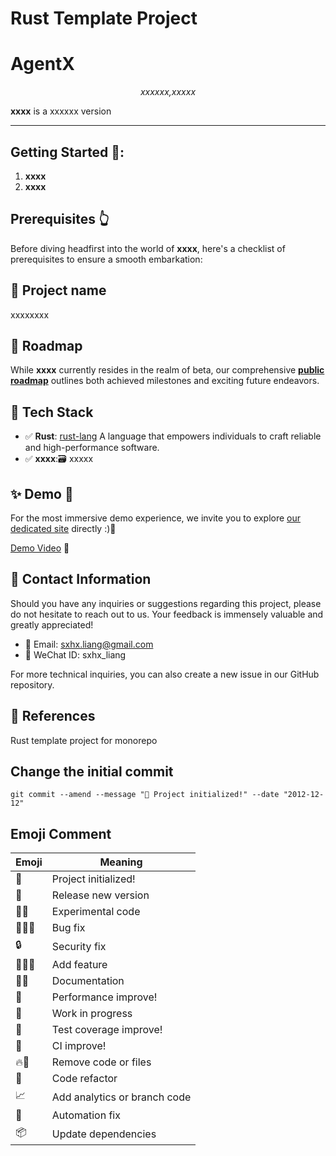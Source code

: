 Rust Template Project
=====================

# **AgentX**
<p align="center">
  <em> xxxxxx,xxxxx </em>
</p>

**xxxx** is a xxxxxx version

---


## Getting Started 🎊:
1. **xxxx**
2. **xxxx**

## Prerequisites 👆
Before diving headfirst into the world of **xxxx**, here's a checklist of prerequisites to ensure a smooth embarkation:

## 🎯 Project name 
xxxxxxxx

## 🎉 Roadmap

While **xxxx** currently resides in the realm of beta, our comprehensive **[public roadmap](/docs/ROADMAP.md)** outlines both achieved milestones and exciting future endeavors.



## 🚀 Tech Stack

- ✅ **Rust**: [rust-lang](https://rust-lang.org) A language that empowers individuals to craft reliable and high-performance software.
- ✅ **xxxx**:🗃️ xxxxx


## ✨ Demo 🚧
For the most immersive demo experience, we invite you to explore [our dedicated site]() directly :)🚧

[Demo Video](https://github.com/sxhxliang) 🚧

## 💬 Contact Information
Should you have any inquiries or suggestions regarding this project, please do not hesitate to reach out to us. Your feedback is immensely valuable and greatly appreciated!

  - 🎃 Email: sxhx.liang@gmail.com
  - 🎃 WeChat ID: sxhx_liang 

For more technical inquiries, you can also create a new issue in our GitHub repository.

## 🎯 References


Rust template project for monorepo

## Change the initial commit

```shell
git commit --amend --message "🎂 Project initialized!" --date "2012-12-12"
```

## Emoji Comment

| Emoji  | Meaning                      |  
|--------|------------------------------|  
| 🎂     | Project initialized!         |  
| 🎉     | Release new version          |  
| 🧪🔮   | Experimental code            |   
| 🔧🐛🐞 | Bug fix                      |  
| 🔒     | Security fix                 |  
| 🐣🐤🐥 | Add feature                  |  
| 📝🎀   | Documentation                |  
| 🚀     | Performance improve!         |  
| 🚧     | Work in progress             |  
| 🚨     | Test coverage improve!       |  
| 🚥     | CI improve!                  |  
| 🔥🧨   | Remove code or files         |
| 🧹     | Code refactor                |
| 📈     | Add analytics or branch code |
| 🤖     | Automation fix               |
| 📦     | Update dependencies          |
